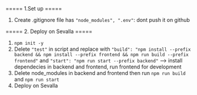 ===== 1.Set up =====

1. Create .gitignore file has `"node_modules", ".env"`: dont push it on github

===== 2. Deploy on Sevalla =====

1. `npm init -y`
2. Delete `"test"` in script and replace with `"build": "npm install --prefix backend && npm install --prefix frontend && npm run build --prefix frontend"` 
                                          and `"start": "npm run start --prefix backend"`
    --> install dependecies in backend and frontend, run frontend for development
3. Delete node_modules in backend and frontend then run `npm run build` and `npm run start`
4. Deploy on Sevalla